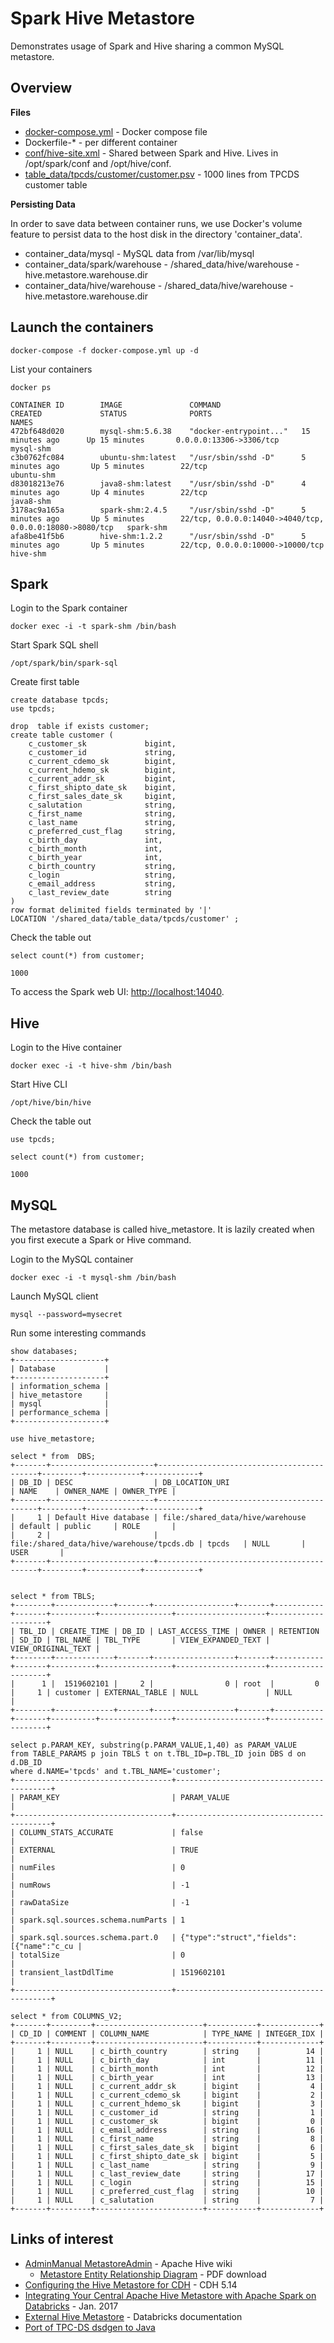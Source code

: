 # Spark Hive Metastore

Demonstrates usage of Spark and Hive sharing a common MySQL metastore.

## Overview

**Files**
  * [docker-compose.yml](docker-compose.yml) - Docker compose file
  * Dockerfile-* - per different container
  * [conf/hive-site.xml](conf/hive-site.xml) - Shared between Spark and Hive. Lives in /opt/spark/conf and /opt/hive/conf.
  * [table_data/tpcds/customer/customer.psv](table_data/tpcds/customer/customer.psv) - 1000 lines from TPCDS customer table

**Persisting Data**

In order to save data between container runs, we use Docker's volume feature to persist data to the host disk in the directory 'container_data'.
 * container_data/mysql - MySQL data from /var/lib/mysql
 * container_data/spark/warehouse - /shared_data/hive/warehouse - hive.metastore.warehouse.dir
 * container_data/hive/warehouse - /shared_data/hive/warehouse - hive.metastore.warehouse.dir

## Launch the containers

```
docker-compose -f docker-compose.yml up -d
```

List your containers
```
docker ps

CONTAINER ID        IMAGE               COMMAND                  CREATED             STATUS              PORTS                                                      NAMES
472bf648d020        mysql-shm:5.6.38    "docker-entrypoint..."   15 minutes ago      Up 15 minutes       0.0.0.0:13306->3306/tcp                                    mysql-shm
c3b0762fc084        ubuntu-shm:latest   "/usr/sbin/sshd -D"      5 minutes ago       Up 5 minutes        22/tcp                                                     ubuntu-shm
d83018213e76        java8-shm:latest    "/usr/sbin/sshd -D"      4 minutes ago       Up 4 minutes        22/tcp                                                     java8-shm
3178ac9a165a        spark-shm:2.4.5     "/usr/sbin/sshd -D"      5 minutes ago       Up 5 minutes        22/tcp, 0.0.0.0:14040->4040/tcp, 0.0.0.0:18080->8080/tcp   spark-shm
afa8be41f5b6        hive-shm:1.2.2      "/usr/sbin/sshd -D"      5 minutes ago       Up 5 minutes        22/tcp, 0.0.0.0:10000->10000/tcp                           hive-shm
```

## Spark

Login to the Spark container
```
docker exec -i -t spark-shm /bin/bash
```

Start Spark SQL shell
```
/opt/spark/bin/spark-sql
```

Create first table
```
create database tpcds;
use tpcds;

drop  table if exists customer;
create table customer (
    c_customer_sk             bigint,
    c_customer_id             string,
    c_current_cdemo_sk        bigint,
    c_current_hdemo_sk        bigint,
    c_current_addr_sk         bigint,
    c_first_shipto_date_sk    bigint,
    c_first_sales_date_sk     bigint,
    c_salutation              string,
    c_first_name              string,
    c_last_name               string,
    c_preferred_cust_flag     string,
    c_birth_day               int,
    c_birth_month             int,
    c_birth_year              int,
    c_birth_country           string,
    c_login                   string,
    c_email_address           string,
    c_last_review_date        string
)
row format delimited fields terminated by '|'
LOCATION '/shared_data/table_data/tpcds/customer' ;
```

Check the table out
```
select count(*) from customer;

1000
```


To access the Spark web UI: [http://localhost:14040](http://localhost:14040).

## Hive

Login to the Hive container
```
docker exec -i -t hive-shm /bin/bash
```

Start Hive CLI
```
/opt/hive/bin/hive
```

Check the table out
```
use tpcds;

select count(*) from customer;

1000
```

## MySQL

The metastore database is called hive_metastore. It is lazily created when you first execute a Spark or Hive command.

Login to the MySQL container
```
docker exec -i -t mysql-shm /bin/bash
```

Launch MySQL client
```
mysql --password=mysecret
```

Run some interesting commands
```
show databases;
+--------------------+
| Database           |
+--------------------+
| information_schema |
| hive_metastore     |
| mysql              |
| performance_schema |
+--------------------+

use hive_metastore;

select * from  DBS;
+-------+-----------------------+-------------------------------------------+---------+------------+------------+
| DB_ID | DESC                  | DB_LOCATION_URI                           | NAME    | OWNER_NAME | OWNER_TYPE |
+-------+-----------------------+-------------------------------------------+---------+------------+------------+
|     1 | Default Hive database | file:/shared_data/hive/warehouse          | default | public     | ROLE       |
|     2 |                       | file:/shared_data/hive/warehouse/tpcds.db | tpcds   | NULL       | USER       |
+-------+-----------------------+-------------------------------------------+---------+------------+------------+


select * from TBLS;
+--------+-------------+-------+------------------+-------+-----------+-------+----------+----------------+--------------------+--------------------+
| TBL_ID | CREATE_TIME | DB_ID | LAST_ACCESS_TIME | OWNER | RETENTION | SD_ID | TBL_NAME | TBL_TYPE       | VIEW_EXPANDED_TEXT | VIEW_ORIGINAL_TEXT |
+--------+-------------+-------+------------------+-------+-----------+-------+----------+----------------+--------------------+--------------------+
|      1 |  1519602101 |     2 |                0 | root  |         0 |     1 | customer | EXTERNAL_TABLE | NULL               | NULL               |
+--------+-------------+-------+------------------+-------+-----------+-------+----------+----------------+--------------------+--------------------+

select p.PARAM_KEY, substring(p.PARAM_VALUE,1,40) as PARAM_VALUE 
from TABLE_PARAMS p join TBLS t on t.TBL_ID=p.TBL_ID join DBS d on d.DB_ID 
where d.NAME='tpcds' and t.TBL_NAME='customer'; 
+-----------------------------------+------------------------------------------+
| PARAM_KEY                         | PARAM_VALUE                              |
+-----------------------------------+------------------------------------------+
| COLUMN_STATS_ACCURATE             | false                                    |
| EXTERNAL                          | TRUE                                     |
| numFiles                          | 0                                        |
| numRows                           | -1                                       |
| rawDataSize                       | -1                                       |
| spark.sql.sources.schema.numParts | 1                                        |
| spark.sql.sources.schema.part.0   | {"type":"struct","fields":[{"name":"c_cu |
| totalSize                         | 0                                        |
| transient_lastDdlTime             | 1519602101                               |
+-----------------------------------+------------------------------------------+

select * from COLUMNS_V2;
+-------+---------+------------------------+-----------+-------------+
| CD_ID | COMMENT | COLUMN_NAME            | TYPE_NAME | INTEGER_IDX |
+-------+---------+------------------------+-----------+-------------+
|     1 | NULL    | c_birth_country        | string    |          14 |
|     1 | NULL    | c_birth_day            | int       |          11 |
|     1 | NULL    | c_birth_month          | int       |          12 |
|     1 | NULL    | c_birth_year           | int       |          13 |
|     1 | NULL    | c_current_addr_sk      | bigint    |           4 |
|     1 | NULL    | c_current_cdemo_sk     | bigint    |           2 |
|     1 | NULL    | c_current_hdemo_sk     | bigint    |           3 |
|     1 | NULL    | c_customer_id          | string    |           1 |
|     1 | NULL    | c_customer_sk          | bigint    |           0 |
|     1 | NULL    | c_email_address        | string    |          16 |
|     1 | NULL    | c_first_name           | string    |           8 |
|     1 | NULL    | c_first_sales_date_sk  | bigint    |           6 |
|     1 | NULL    | c_first_shipto_date_sk | bigint    |           5 |
|     1 | NULL    | c_last_name            | string    |           9 |
|     1 | NULL    | c_last_review_date     | string    |          17 |
|     1 | NULL    | c_login                | string    |          15 |
|     1 | NULL    | c_preferred_cust_flag  | string    |          10 |
|     1 | NULL    | c_salutation           | string    |           7 |
+-------+---------+------------------------+-----------+-------------+
```

## Links of interest

* [AdminManual MetastoreAdmin](https://cwiki.apache.org/confluence/display/Hive/AdminManual+MetastoreAdmin) - Apache Hive wiki
  * [Metastore Entity Relationship Diagram](https://issues.apache.org/jira/secure/attachment/12471108/HiveMetaStore.pdf) - PDF download
* [Configuring the Hive Metastore for CDH](https://www.cloudera.com/documentation/enterprise/5-14-x/topics/cdh_ig_hive_metastore_configure.html) - CDH 5.14
* [Integrating Your Central Apache Hive Metastore with Apache Spark on Databricks](https://databricks.com/blog/2017/01/30/integrating-central-hive-metastore-apache-spark-databricks.html) - Jan. 2017
* [External Hive Metastore](https://docs.databricks.com/user-guide/advanced/external-hive-metastore.html) - Databricks documentation
* [Port of TPC-DS dsdgen to Java](https://github.com/starburstdata/tpcds)

